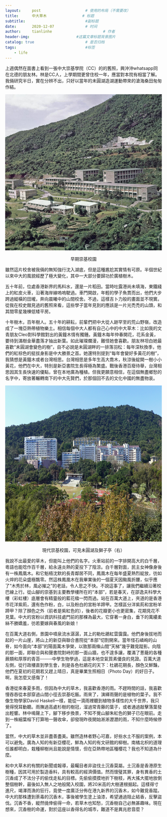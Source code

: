 ```yaml
---
layout:     post   				    # 使用的布局（不需要改）
title:      中大草木				# 标题 
subtitle:   					    #副标题
date:       2020-12-07 				# 时间
author:     tianlinhe 						# 作者
header-img:					 	#这篇文章标题背景图片
catalog: true 						# 是否归档
tags:								#标签
    - life
---
```


上週偶然在面書上看到一張中大崇基學院（CC）的的舊照，興沖沖whatsapp同在北德的朋友林。林是CC人，上學期間更曾住校一年，應當對本院有相當了解。 我倆研究半日，實在分辨不出，只好以當年的未圓湖造湖運動帶來的滄海桑田匆匆作結。

<p>
    <img src="../img/post-cuhk-early.jpg" width="700" height="500"/>
    <center>早期崇基校園</center>
</p>

雖然這片校舍被我倆的無知強行沈入湖底，但是這種尷尬其實情有可原。半個世紀以來中大的風貌經歷了極大變化，其中一大部分要歸功於廣植樹木。

五十年前，位處香港新界的馬料水，還是一片稻田。當時吐露港尚未填海，東鐵綫上的紅皮火車，沿著海岸線嗚嗚駛過。車門開啟，年輕的學子魚貫而出，他們大步跨過縱橫的田壠，奔向晨曦中的山間校舍。不過，這樣吉卜力般的畫面並不現實。從我在校史館見過的舊照來看，這些學子當年見到的應該是一片光禿禿的山頭，和其間零星幾棟低矮平房。

十年樹木，百年樹人。五十年的耕耘，前輩們把中大從人跡罕至的荒山野嶺，改造成了一塊亞熱帶植物樂土。相信每個中大人都有自己心中的中大草木：比如我的文青朋友Cleo對科學館對出的黃鐘木情有獨鍾。黃鐘木每年仲春開花，花系金黃，要待到滿樹金華盡落才抽出新葉。如此璀璨爛漫，難怪她會喜歡。朋友林坦白她最喜歡“未圓湖會變色的樹”，自不必說是未圓湖畔的一排落羽松：每年深秋換季，他們的紅棕色的挺拔身影是中大勝景之首。她還特別提到“每年會變好多黃花的樹”，我猜想是黃鐘木或者台灣相思。台灣相思是多年生高大喬木，秋涼後綻開一樹小小黃花，他們在中大，特別是新亞書院生長得極為繁盛。戰後香港百廢待舉，台灣相思因其生長快速的優點，曾在本地廣為種植。但我更願意相信，在這個無盡鄉愁的名字中，寄放著輾轉南下的中大先賢們，於那個回不去的文化中國的無盡物哀。

<p>
    <img src="../img/post-cuhk-modern.jpg" width="700" height="500"/>
    <center>現代崇基校園，可見未圓湖及獅子亭（右）</center>
</p>

我說不出最愛的草木，但能叫上他們的名字。火車站前的一字排開高大的白千層，粵語也能唸作百千層，給永遠炎熱的夏投下了陰涼。白千層對面，民主女神像身後有一株鳳凰木。和它魁梧沈默的長青鄰居不同，鳳凰木在每年盛夏熱烈綻放，彷如火焠的花朵盛極飄零。然這株鳳凰木在我畢業後的一個夏天因颱風折腰，似乎應了“木秀於林，風必摧之”的老話，令人思之不快。不說這事了，讓我們繼續沿著校巴線上行。從山腳的崇基到主要教學樓所在的“本部”，若是春天，在邵逸夫科學大樓（彩虹樓）底層會有精靈般的藍花楹一閃而過。站在百萬大道上，夾道的是香港市花洋紫荊，還有色作粉，白，以及粉白的宮粉羊蹄甲。怎樣區分洋紫荊和宮粉羊蹄甲？除了顏色之外（前者是紫紅色的），後者的花瓣更小也更密集，花期見花不見葉。中大的宮粉以資訊科技處門前的那棵為最大，它穿著一身白，垂下的萬縷柔絲不勝嬌羞，彷若要嫁與春風的新娘！

在百萬大道右側，景園中噴泉流水潺潺，其上的勒杜鵑紅雲靄靄。他們身後拔地而起的一片山崖，將山上的新亞與聯合書院從“本部”切割開來。當年怪石嶙峋的山脊，如今面向“本部”的陽面萬木爭榮，以致那兩條山間“天梯”幾乎難覓蹤影。向陰的那一面，即聯合與和聲書院對峙的那一面山牆，也不遑多讓，覆滿了蔥蘢的各種蕨類和厚厚的青苔------中學生物學過，這是本地空氣質素優良的見證。百萬大道左側，從行政樓直到學生會，則是各色杜鵑花的天下：杜鵑花期長，顏色又鮮豔，他們在夏初的花期若又趕上晴日，真是畢業生照相日（Photo Day）的好日子。啊，我怎麼又感傷了！

香港從來春夏多雨，但因為中大的草木，我喜歡香港的雨。不趕時間的話，我喜歡慢吞吞從本部穿過山間小徑去崇基吃飯。雨來了，演繹雨聲的是植物的葉子。我不像生物學家David Haskell一樣，能從一滴雨裡聽到植物多樣性的大千世界，我只覺得悅耳動聽。雨撫過高處杉樹的樹冠，溜過常青藤的葉子，或者通過敲擊落葉發出輕響。林中鳴聲上下，腳下移步換景，不知不覺山腳朱紅色的獅子已在眼前。走到一株細葉榕下打算啪一聲收傘，卻發現昨夜開始淅淅瀝瀝的雨，不知什麼時候停了。

當然，中大的草木並非盡善盡美。雖然造林者野心可嘉，好些水土不服的案例，本可以避免。廣為人知的有新亞櫻花，鮮為人知的有文研館的柳樹。南橘北枳的道理任誰都明白，栽種柳樹尚且能說是情懷，但在亞熱帶地區種櫻花？我也不知道為什麼。

和中大草木的有關的新聞或報導，最矚目者非盜伐土沉香莫屬。土沉香是香港原生樹種，因其可用於製造香料，具有較高的經濟價值。然而懷璧其罪，身有異香的土沉香成了不法分子的偷伐走私的目標。先偷偷摸摸地折下樹枝，再大搖大擺地放倒整個樹幹，最後如入無人之地般闖入校園，將20米高的大樹連根掘起。這樣得寸進尺，竭澤而漁的狂行，竟使一度廣泛分佈在港九新界的沉香木，如今難覓香蹤。中大的那株遭到荼毒的沉香木，事後被學生塗上油漆，希望通過阻止結香，反擊盜伐。沉香不香，縱然僥倖偷得一命，若草木也知愁，沉香樹自己必無甚趣味。現在想來，沉香樹的命運，對於這座以香得名的城市，難道不是異兆悲音麼？

